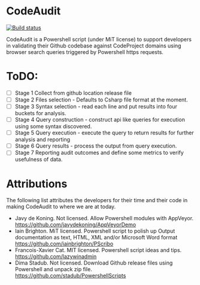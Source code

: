 # CodeAudit

[![Build status](https://ci.appveyor.com/api/projects/status/p0i9fefb7u4jix9a/branch/master?svg=true)](https://ci.appveyor.com/project/PeterMTaylor/codeaudit/branch/master)

CodeAudit is a Powershell script (under MiT license) to support developers in validating their Github codebase against CodeProject domains using browser search queries triggered by Powershell https requests.

# ToDO:
 
- [ ] Stage 1 Collect from github location release file 
- [ ] Stage 2 Files selection - Defaults to Csharp file format at the moment. 
- [ ] Stage 3 Syntax selection - read each line and put results into four buckets for analysis. 
- [ ] Stage 4 Query construction - construct api like queries for execution using some syntax discovered. 
- [ ] Stage 5 Query execution - execute the query to return results for further analysis and reporting 
- [ ] Stage 6 Query results - process the output from query execution. 
- [ ] Stage 7 Reporting audit outcomes and define some metrics to verify usefulness of data.

# Attributions

The following list attributes the developers for their time and their code in making CodeAudit to where we are at today. 
* Javy de Koning. Not licensed. Allow Powershell modules with AppVeyor. https://github.com/javydekoning/AppVeyorDemo
* Iain Brighton. MiT licensed. Powershell script to polish up Output documentation as text, HTML, XML and/or Microsoft Word format https://github.com/iainbrighton/PScribo 
* Francois-Xavier Cat. MIT licensed. Powershell script ideas and tips. https://github.com/lazywinadmin
* Dima Stadub. Not licensed. Download Github release files using Powershell and unpack zip file. https://github.com/stadub/PowershellScripts
